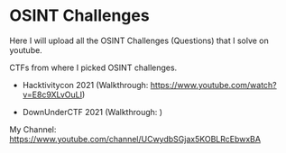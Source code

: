 # OSINT Challenges

Here I will upload all the OSINT Challenges (Questions) that I solve on youtube.

CTFs from where I picked OSINT challenges.

  * Hacktivitycon 2021 (Walkthrough: https://www.youtube.com/watch?v=E8c9XLvOuLI)

  * DownUnderCTF 2021 (Walkthrough: )

My Channel: https://www.youtube.com/channel/UCwydbSGjax5KOBLRcEbwxBA

